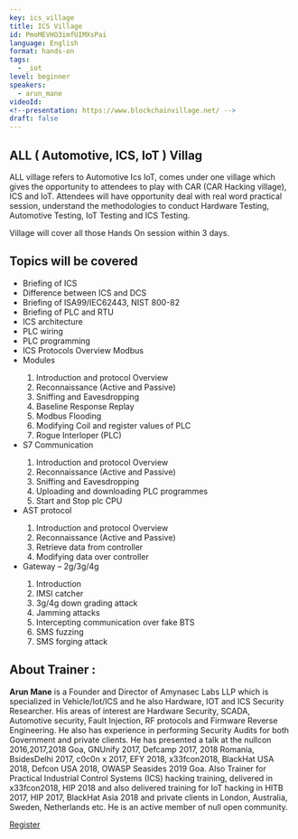 ```yaml
---
key: ics_village
title: ICS Village 
id: PmoMEVHO3imfUIMXsPai
language: English
format: hands-on
tags:
  - _iot
level: beginner
speakers:
  - arun_mane
videoId: 
<!--presentation: https://www.blockchainvillage.net/ -->
draft: false
---
```

<h2>ALL ( Automotive, ICS, IoT ) Villag</h2>

ALL village refers to Automotive Ics IoT, comes under one village which gives the opportunity to attendees to play with CAR (CAR Hacking village), ICS and IoT. Attendees will have opportunity deal with real word practical session, understand the methodologies to conduct Hardware Testing, Automotive Testing, IoT Testing and ICS Testing.

Village will cover all those Hands On session within 3 days.


<h2>Topics will be covered</h2>
<ul>
<li>Briefing of ICS </li>
<li>Difference between ICS and DCS</li>
<li>Briefing of ISA99/IEC62443, NIST 800-82</li>
<li>Briefing of PLC and RTU</li>
<li>ICS architecture</li>
<li>PLC wiring</li>
<li>PLC programming</li>
<li>ICS Protocols Overview Modbus</li>
<li>Modules</li>
<ol>
	<li>Introduction and protocol Overview</li>
	<li>Reconnaissance (Active and Passive)</li>
	<li>Sniffing and Eavesdropping</li>
	<li>Baseline Response Replay</li>
	<li>Modbus Flooding</li>
	<li>Modifying Coil and register values of PLC</li>
	<li>Rogue Interloper (PLC)</li>
</ol>
<li>S7 Communication</li>
<ol>
	<li>Introduction and protocol Overview</li>
	<li>Reconnaissance (Active and Passive)</li>
	<li>Sniffing and Eavesdropping</li>
	<li>Uploading and downloading PLC programmes</li>
	<li>Start and Stop plc CPU</li>
</ol>
<li>AST protocol</li>
<ol>
	<li>Introduction and protocol Overview</li>
	<li>Reconnaissance (Active and Passive)</li>
	<li>Retrieve data from controller</li>
	<li>Modifying data over controller</li>
</ol>
<li>Gateway – 2g/3g/4g</li>
<ol>
	<li>Introduction</li>
	<li>IMSI catcher</li>
	<li>3g/4g down grading attack</li>
	<li>Jamming attacks</li>
	<li>Intercepting communication over fake BTS</li>
	<li>SMS fuzzing</li>
	<li>SMS forging attack</li>
</ol>
</ul>


<h2>About Trainer :</h2>

<b>Arun Mane</b> is a Founder and Director of Amynasec Labs LLP  which is specialized in Vehicle/Iot/ICS and he also Hardware, IOT and ICS Security Researcher. His areas of interest are Hardware Security, SCADA, Automotive security, Fault Injection, RF protocols and Firmware Reverse Engineering. He also has experience in performing Security Audits for both Government and private clients. He has presented a talk at the nullcon 2016,2017,2018 Goa, GNUnify 2017, Defcamp 2017, 2018 Romania, BsidesDelhi 2017, c0c0n x 2017, EFY 2018, x33fcon2018, BlackHat USA 2018, Defcon USA 2018, OWASP Seasides 2019 Goa. Also Trainer for Practical Industrial Control Systems (ICS) hacking training, delivered in x33fcon2018, HIP 2018 and also delivered training for IoT hacking in HITB 2017, HIP 2017, BlackHat Asia 2018 and private clients in London, Australia, Sweden, Netherlands etc. He is an active member of null open community.

<a align="center" class="btn primary" target="_blank" rel="noopener" href="https://docs.google.com/forms/d/1XMgpbiBL_oKDy7F3acZ3UtFnccTZDrsIRDKDNEdl0m4">Register</a>